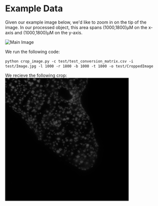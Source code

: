 # Example Data
Given our example image below, we'd like to zoom in on the tip of the image. In our processed object, this area spans (1000,1800)µM on the x-axis and (1000,1800)µM on the y-axis.

<img src="https://github.com/katlande/MERFISH_Cropping/blob/main/test/Image.jpg" alt="Main Image" width="400" height="400">

We run the following code:
```
python crop_image.py -c test/test_conversion_matrix.csv -i test/Image.jpg -l 1000 -r 1800 -b 1000 -t 1800 -o test/CroppedImage
```

We recieve the following crop:
<img src="https://github.com/katlande/MERFISH_Cropping/blob/main/test/CroppedImage.jpg" alt="Main Image" width="400" height="400">
